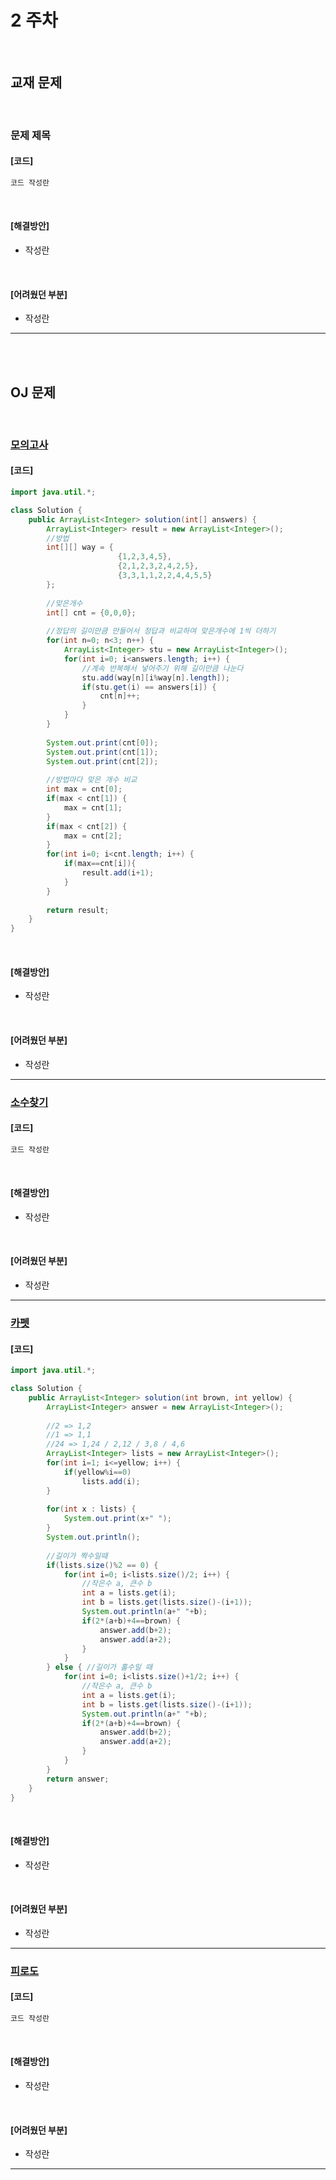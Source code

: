 # 2 주차
<br>

## 교재 문제

<br>

### 문제 제목

#### [코드]

```java
코드 작성란
```

<br>

#### [해결방안]

- 작성란

<br>

#### [어려웠던 부분]

- 작성란
---

<br><br>

## OJ 문제

<br>

### [모의고사](https://school.programmers.co.kr/learn/courses/30/lessons/42840?language=java)

#### [코드]


```java
import java.util.*; 

class Solution {
    public ArrayList<Integer> solution(int[] answers) {
        ArrayList<Integer> result = new ArrayList<Integer>();
        //방법
        int[][] way = {
                        {1,2,3,4,5},
                        {2,1,2,3,2,4,2,5},
                        {3,3,1,1,2,2,4,4,5,5}
        };
        
        //맞은개수
        int[] cnt = {0,0,0};
        
        //정답의 길이만큼 만들어서 정답과 비교하여 맞은개수에 1씩 더하기
        for(int n=0; n<3; n++) {
            ArrayList<Integer> stu = new ArrayList<Integer>();
            for(int i=0; i<answers.length; i++) {
                //계속 반복해서 넣어주기 위해 길이만큼 나눈다
                stu.add(way[n][i%way[n].length]); 
                if(stu.get(i) == answers[i]) {
                    cnt[n]++;
                }
            }
        }
        
        System.out.print(cnt[0]);
        System.out.print(cnt[1]);
        System.out.print(cnt[2]);
        
        //방법마다 맞은 개수 비교
        int max = cnt[0];
        if(max < cnt[1]) {
            max = cnt[1];
        }
        if(max < cnt[2]) {
            max = cnt[2];
        }
        for(int i=0; i<cnt.length; i++) {
            if(max==cnt[i]){
                result.add(i+1);
            }
        }
        
        return result;
    }
}
```

<br>

#### [해결방안]

- 작성란

<br>

#### [어려웠던 부분]

- 작성란
---

### [소수찾기](https://school.programmers.co.kr/learn/courses/30/lessons/42839?language=java)

#### [코드]


```java
코드 작성란
```

<br>

#### [해결방안]

- 작성란

<br>

#### [어려웠던 부분]

- 작성란
---

### [카펫](https://school.programmers.co.kr/learn/courses/30/lessons/42842?language=java)

#### [코드]


```java
import java.util.*;

class Solution {
    public ArrayList<Integer> solution(int brown, int yellow) {
        ArrayList<Integer> answer = new ArrayList<Integer>();
        
        //2 => 1,2
        //1 => 1,1
        //24 => 1,24 / 2,12 / 3,8 / 4,6
        ArrayList<Integer> lists = new ArrayList<Integer>();
        for(int i=1; i<=yellow; i++) {
            if(yellow%i==0)
                lists.add(i);
        }
        
        for(int x : lists) {
            System.out.print(x+" ");
        }
        System.out.println();
        
        //길이가 짝수일때
        if(lists.size()%2 == 0) {
            for(int i=0; i<lists.size()/2; i++) {
                //작은수 a, 큰수 b
                int a = lists.get(i);
                int b = lists.get(lists.size()-(i+1));
                System.out.println(a+" "+b);
                if(2*(a+b)+4==brown) {
                    answer.add(b+2);
                    answer.add(a+2);
                }
            }
        } else { //길이가 홀수일 때
            for(int i=0; i<lists.size()+1/2; i++) {
                //작은수 a, 큰수 b
                int a = lists.get(i);
                int b = lists.get(lists.size()-(i+1));
                System.out.println(a+" "+b);
                if(2*(a+b)+4==brown) {
                    answer.add(b+2);
                    answer.add(a+2);
                }
            }
        }
        return answer;
    }
}
```

<br>

#### [해결방안]

- 작성란

<br>

#### [어려웠던 부분]

- 작성란
---

### [피로도](https://school.programmers.co.kr/learn/courses/30/lessons/87946?language=java)

#### [코드]


```java
코드 작성란
```

<br>

#### [해결방안]

- 작성란

<br>

#### [어려웠던 부분]

- 작성란
---
